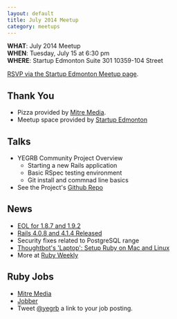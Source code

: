 ```yaml
---
layout: default
title: July 2014 Meetup
category: meetups
---
```


 **WHAT**: July 2014 Meetup  
 **WHEN**: Tuesday, July 15 at 6:30 pm  
 **WHERE**: Startup Edmonton Suite 301 10359-104 Street  

 [RSVP via the Startup Edmonton Meetup page](http://www.meetup.com/startupedmonton/events/193490912/).

## Thank You

* Pizza provided by [Mitre Media](http://mitremedia.com/).
* Meetup space provided by [Startup
  Edmonton](http://www.startupedmonton.com/)

## Talks
  * YEGRB Community Project Overview
    * Starting a new Rails application
    * Basic RSpec testing environment
    * Git install and commnad line basics
  * See the Project's [Github Repo](https://github.com/yegrb/leduccountrylights.com)

## News

 * [EOL for 1.8.7 and 1.9.2](https://www.ruby-lang.org/en/news/2014/07/01/eol-for-1-8-7-and-1-9-2/)
 * [Rails 4.0.8 and 4.1.4 Released](http://weblog.rubyonrails.org/2014/7/2/Rails_4_0_8_and_4_1_4_have_been_released/)
  * Security fixes related to PostgreSQL range
 * [Thoughtbot's 'Laptop': Setup Ruby on Mac and Linux](https://github.com/thoughtbot/laptop/blob/master/README.md)
  * More at [Ruby Weekly](http://rubyweekly.com/issues)

## Ruby Jobs
  * [Mitre Media](http://mitremedia.com/#careers)
  * [Jobber](https://getjobber.com/jobs/rails_developer)
  * Tweet [@yegrb](https://twitter.com/yegrb) a link to your job posting.
